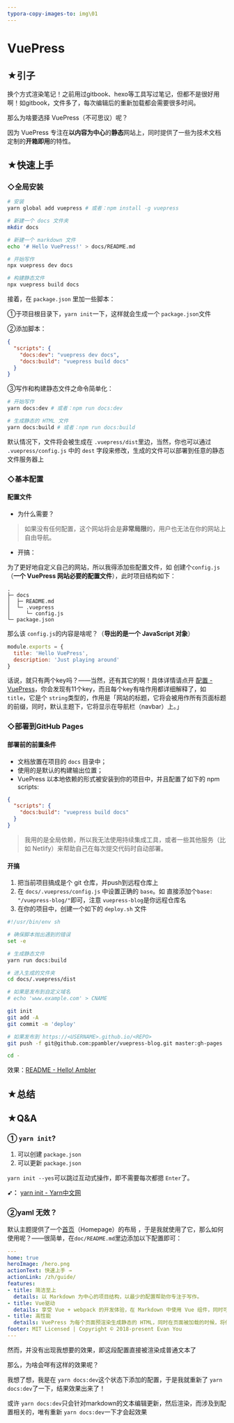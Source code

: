 ```yaml
---
typora-copy-images-to: img\01
---
```


# VuePress

## ★引子

换个方式渲染笔记！之前用过gitbook、hexo等工具写过笔记，但都不是很好用啊！如gitbook，文件多了，每次编辑后的重新加载都会需要很多时间。

那么为啥要选择 VuePress（不可思议）呢？

因为 VuePress 专注在**以内容为中心**的**静态**网站上，同时提供了一些为技术文档定制的**开箱即用**的特性。

## ★快速上手

### ◇全局安装

```bash
# 安装
yarn global add vuepress # 或者：npm install -g vuepress

# 新建一个 docs 文件夹
mkdir docs

# 新建一个 markdown 文件
echo '# Hello VuePress!' > docs/README.md

# 开始写作
npx vuepress dev docs

# 构建静态文件
npx vuepress build docs
```

接着，在 `package.json` 里加一些脚本：

①于项目根目录下，`yarn init`一下，这样就会生成一个 `package.json`文件

②添加脚本：

```json
{
  "scripts": {
    "docs:dev": "vuepress dev docs",
    "docs:build": "vuepress build docs"
  }
}
```

③写作和构建静态文件之命令简单化：

```bash
# 开始写作
yarn docs:dev # 或者：npm run docs:dev

# 生成静态的 HTML 文件
yarn docs:build # 或者：npm run docs:build
```

默认情况下，文件将会被生成在 `.vuepress/dist`里边，当然，你也可以通过 `.vuepress/config.js` 中的 `dest` 字段来修改，生成的文件可以部署到任意的静态文件服务器上

### ◇基本配置

#### 配置文件

- 为什么需要？

> 如果没有任何配置，这个网站将会是**非常局限**的，用户也无法在你的网站上自由导航。

- 开搞：

为了更好地自定义自己的网站，所以我得添加些配置文件，如 创建个`config.js`（**一个 VuePress 网站必要的配置文件**），此时项目结构如下：

```text
.
├─ docs
│  ├─ README.md
│  └─ .vuepress
│     └─ config.js
└─ package.json
```

那么该 `config.js`的内容是啥呢？（**导出的是一个 JavaScript 对象**）

```js
module.exports = {
  title: 'Hello VuePress',
  description: 'Just playing around'
}
```

话说，就只有两个key吗？——当然，还有其它的啊！具体详情请点开 [配置 - VuePress](https://vuepress.vuejs.org/zh/config/#%E5%9F%BA%E6%9C%AC%E9%85%8D%E7%BD%AE)，你会发现有11个key，而且每个key有啥作用都详细解释了，如`title`，它是个 `string`类型的，作用是「网站的标题，它将会被用作所有页面标题的前缀，同时，默认主题下，它将显示在导航栏（navbar）上。」

### ◇部署到GitHub Pages

#### 部署前的前置条件

- 文档放置在项目的 `docs` 目录中；
- 使用的是默认的构建输出位置；
- VuePress 以本地依赖的形式被安装到你的项目中，并且配置了如下的 npm scripts:

```json
{
  "scripts": {
    "docs:build": "vuepress build docs"
  }
}
```

> 我用的是全局依赖，所以我无法使用持续集成工具，或者一些其他服务（比如 Netlify）来帮助自己在每次提交代码时自动部署。

#### 开搞

1. 把当前项目搞成是个 git 仓库，并push到远程仓库上
2. 在 `docs/.vuepress/config.js` 中设置正确的 `base`。如 直接添加个`base: "/vuepress-blog/"`即可，注意 `vuepress-blog`是你远程仓库名
3. 在你的项目中，创建一个如下的 `deploy.sh` 文件

```sh
#!/usr/bin/env sh

# 确保脚本抛出遇到的错误
set -e

# 生成静态文件
yarn run docs:build

# 进入生成的文件夹
cd docs/.vuepress/dist

# 如果是发布到自定义域名
# echo 'www.example.com' > CNAME

git init
git add -A
git commit -m 'deploy'

# 如果发布到 https://<USERNAME>.github.io/<REPO>
git push -f git@github.com:ppambler/vuepress-blog.git master:gh-pages

cd -
```

效果：[README - Hello! Ambler](https://ppambler.github.io/vuepress-blog/)



## ★总结



## ★Q&A

### ① `yarn init`?

1. 可以创建 `package.json`
2. 可以更新 `package.json`

`yarn init --yes`可以跳过互动式操作，即不需要每次都摁 `Enter`了。

**➹：** [yarn init - Yarn中文网](http://yarnpkg.top/Cliinit.html)

### ②yaml 无效？

默认主题提供了一个[首页](https://vuepress.vuejs.org/zh/)（Homepage）的布局 ，于是我就使用了它，那么如何使用呢？——很简单，在`doc/README.md`里边添加以下配置即可：

```yaml
---
home: true
heroImage: /hero.png
actionText: 快速上手 →
actionLink: /zh/guide/
features:
- title: 简洁至上
  details: 以 Markdown 为中心的项目结构，以最少的配置帮助你专注于写作。
- title: Vue驱动
  details: 享受 Vue + webpack 的开发体验，在 Markdown 中使用 Vue 组件，同时可以使用 Vue 来开发自定义主题。
- title: 高性能
  details: VuePress 为每个页面预渲染生成静态的 HTML，同时在页面被加载的时候，将作为 SPA 运行。
footer: MIT Licensed | Copyright © 2018-present Evan You
---
```

然而，并没有出现我想要的效果，即这段配置直接被渲染成普通文本了

那么，为啥会咩有这样的效果呢？

我想了想，我是在 `yarn docs:dev`这个状态下添加的配置，于是我就重新了 `yarn docs:dev`了一下，结果效果出来了！

或许 `yarn docs:dev`只会针对markdown的文本编辑更新，然后渲染，而涉及到配置相关的，唯有重新 `yarn docs:dev`一下才会起效果

